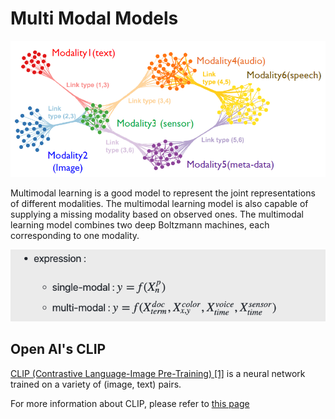# Multi Modal Models

![Multi Modal Learning](./imgs/MultiModalLearning.png)

Multimodal learning is a good model to represent the joint representations of different modalities. The multimodal learning model is also capable of supplying a missing modality based on observed ones. The multimodal learning model combines two deep Boltzmann machines, each corresponding to one modality.

![Single Modal vs Multi Modal](./imgs/SingleModal_vs_MultiModal.png)

## Open AI's CLIP

[CLIP (Contrastive Language-Image Pre-Training) [1]](https://arxiv.org/abs/2103.00020) is a neural network trained on a variety of (image, text) pairs.

For more information about CLIP, please refer to [this page](./CLIP/)
